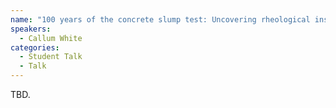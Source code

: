 ```yaml
---
name: "100 years of the concrete slump test: Uncovering rheological insights via 3D reconstruction"
speakers:
  - Callum White
categories:
  - Student Talk
  - Talk
---
```


TBD.